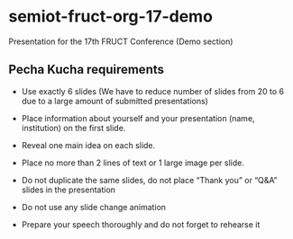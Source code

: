 # semiot-fruct-org-17-demo
Presentation for the 17th FRUCT Conference (Demo section)

## Pecha Kucha requirements

+ Use exactly 6 slides (We have to reduce number of slides from 20 to 6 due to a 
large amount of submitted presentations)
 
+ Place information about yourself and your presentation (name, institution) on the 
first slide.
 
+ Reveal one main idea on each slide.
 
+ Place no more than 2 lines of text or 1 large image per slide.
 
+ Do not duplicate the same slides, do not place “Thank you” or “Q&A” slides in the 
presentation

+ Do not use any slide change animation
 
+ Prepare your speech thoroughly and do not forget to rehearse it
